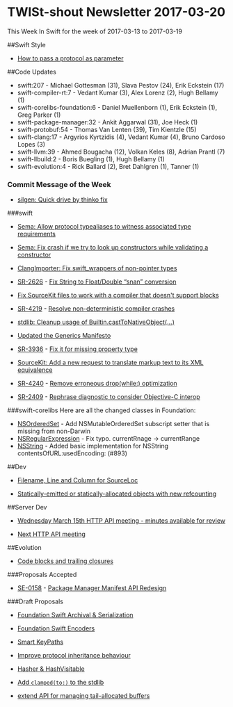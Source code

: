 # TWISt-shout Newsletter 2017-03-20
This Week In Swift for the week of 2017-03-13 to 2017-03-19

##Swift Style

* [How to pass a protocol as parameter](https://lists.swift.org/pipermail/swift-users/Week-of-Mon-20170313/004969.html)

##Code Updates

* swift:207 - Michael Gottesman (31), Slava Pestov (24), Erik Eckstein (17)
* swift-compiler-rt:7 - Vedant Kumar (3), Alex Lorenz (2), Hugh Bellamy (1)
* swift-corelibs-foundation:6 - Daniel Muellenborn (1), Erik Eckstein (1), Greg Parker (1)
* swift-package-manager:32 - Ankit Aggarwal (31), Joe Heck (1)
* swift-protobuf:54 - Thomas Van Lenten (39), Tim Kientzle (15)
* swift-clang:17 - Argyrios Kyrtzidis (4), Vedant Kumar (4), Bruno Cardoso Lopes (3)
* swift-llvm:39 - Ahmed Bougacha (12), Volkan Keles (8), Adrian Prantl (7)
* swift-llbuild:2 - Boris Buegling (1), Hugh Bellamy (1)
* swift-evolution:4 - Rick Ballard (2), Bret Dahlgren (1), Tanner (1)

### Commit Message of the Week

* [silgen: Quick drive by thinko fix](http://github.com/apple/swift/commit/4c61867097ff6e2ea15668911c704725534403ef)

###swift

* [Sema: Allow protocol typealiases to witness associated type requirements](http://github.com/apple/swift/commit/3ab7c7283d039f4011a371699ea4e99a0dc8d85e)

* [Sema: Fix crash if we try to look up constructors while validating a constructor](http://github.com/apple/swift/commit/068f3a18da04a8ffd4881ea57744bd94ba34b189)

* [ClangImporter: Fix swift_wrappers of non-pointer types](http://github.com/apple/swift/commit/1837918569e3c2d3d3f29329360449fa20ab75ef)

* [SR-2626](https://bugs.swift.org/browse/SR-2626) - [Fix String to Float/Double “snan” conversion](http://github.com/apple/swift/commit/66131c01d31a147b95ca191fd086f8c244fee5d8)

* [Fix SourceKit files to work with a compiler that doesn't support blocks](http://github.com/apple/swift/commit/391d8d1b35e19fc076146584e54448c7bb280d50)

* [SR-4219](https://bugs.swift.org/browse/SR-4219) - [Resolve non-deterministic compiler crashes](http://github.com/apple/swift/commit/6543405e2dee0cf3c48269fa1a9f89b1f0590550)

* [stdlib: Cleanup usage of Builtin.castToNativeObject(...)](http://github.com/apple/swift/commit/6d7b11c8eb84eafa1465dd2677f6b014bffb9a02)

* [Updated the Generics Manifesto](http://github.com/apple/swift/commit/7214c89f8ce0f1f866e39464151822f83c93bd08)

* [SR-3936](https://bugs.swift.org/browse/SR-3936) - [Fix it for missing property type](http://github.com/apple/swift/commit/6de44b0fb1b8b5425b418a12f0e748495926a8f2)

* [SourceKit: Add a new request to translate markup text to its XML equivalence](://github.com/apple/swift/commit/0d97dd4992357ecfbee84586a7d16be57c806510)

* [SR-4240](https://bugs.swift.org/browse/SR-4240) - [Remove erroneous drop(while:) optimization](http://github.com/apple/swift/commit/81968e21ff28e1665e39f577704d7aaa86270e0f)

* [SR-2409](https://bugs.swift.org/browse/SR-2409) - [Rephrase diagnostic to consider Objective-C interop](http://github.com/apple/swift/commit/56c1e2310ead22d3b10fc5d0cfcd98432eddcbb3)
  
###swift-corelibs
Here are all the changed classes in Foundation:

* [NSOrderedSet](https://github.com/apple/swift-corelibs-foundation/commits/master/Foundation/NSOrderedSet.swift) - Add NSMutableOrderedSet subscript setter that is missing from non-Darwin
* [NSRegularExpression](https://github.com/apple/swift-corelibs-foundation/commits/master/Foundation/NSRegularExpression.swift) - Fix typo. currentRnage -> currentRange
* [NSString](https://github.com/apple/swift-corelibs-foundation/commits/master/Foundation/NSString.swift) - Added basic implementation for NSString contentsOfURL:usedEncoding: (#893)

##Dev

* [Filename, Line and Column for SourceLoc](https://lists.swift.org/pipermail/swift-dev/Week-of-Mon-20170313/004232.html)

* [Statically-emitted or statically-allocated objects with	new refcounting](https://lists.swift.org/pipermail/swift-dev/Week-of-Mon-20170313/004221.html)

##Server Dev

* [Wednesday March 15th HTTP API meeting - minutes	available for review](https://lists.swift.org/pipermail/swift-server-dev/Week-of-Mon-20170313/000295.html)

* [Next HTTP API meeting](https://lists.swift.org/pipermail/swift-server-dev/Week-of-Mon-20170313/000296.html)

##Evolution

* [Code blocks and trailing closures](https://lists.swift.org/pipermail/swift-evolution/Week-of-Mon-20170313/033888.html)

###Proposals Accepted

* [SE-0158](https://github.com/apple/swift-evolution/blob/master/proposals/0158-package-manager-manifest-api-redesign.md) - [Package Manager Manifest API Redesign](https://lists.swift.org/pipermail/swift-evolution-announce/2017-March/000330.html)
  
###Draft Proposals

* [Foundation Swift Archival & Serialization](https://lists.swift.org/pipermail/swift-evolution/Week-of-Mon-20170313/033910.html)

* [Foundation Swift Encoders](https://lists.swift.org/pipermail/swift-evolution/Week-of-Mon-20170313/033909.html)

* [Smart KeyPaths](https://lists.swift.org/pipermail/swift-evolution/Week-of-Mon-20170313/033998.html)

* [Improve protocol inheritance	behaviour](https://lists.swift.org/pipermail/swift-evolution/Week-of-Mon-20170313/033787.html)

* [Hasher & HashVisitable](https://lists.swift.org/pipermail/swift-evolution/Week-of-Mon-20170313/033781.html)

* [Add `clamped(to:)` to the stdlib](https://lists.swift.org/pipermail/swift-evolution/Week-of-Mon-20170313/033831.html)

* [extend API for managing tail-allocated buffers](https://lists.swift.org/pipermail/swift-evolution/Week-of-Mon-20170313/033933.html)
